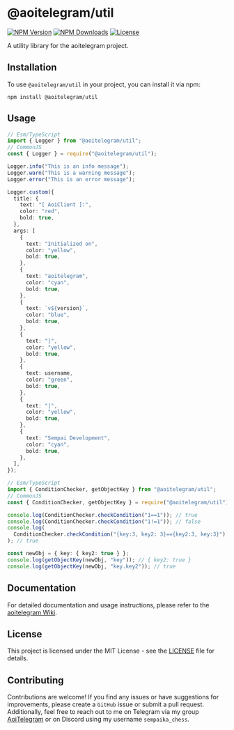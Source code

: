 # @aoitelegram/util

[![NPM Version](https://img.shields.io/npm/v/@aoitelegram/util)](https://www.npmjs.com/package/@aoitelegram/util)
[![NPM Downloads](https://img.shields.io/npm/dt/@aoitelegram/util.svg?maxAge=3600)](https://www.npmjs.com/package/@aoitelegram/util)
[![License](https://img.shields.io/npm/l/@aoitelegram/util)](https://github.com/aoitelegram/util/blob/main/LICENSE)

A utility library for the aoitelegram project.

## Installation

To use `@aoitelegram/util` in your project, you can install it via npm:

```shell
npm install @aoitelegram/util
```

## Usage

```ts
// Esm/TypeScript
import { Logger } from "@aoitelegram/util";
// CommonJS
const { Logger } = require("@aoitelegram/util");

Logger.info("This is an info message");
Logger.warn("This is a warning message");
Logger.error("This is an error message");

Logger.custom({
  title: {
    text: "[ AoiClient ]:",
    color: "red",
    bold: true,
  },
  args: [
    {
      text: "Initialized on",
      color: "yellow",
      bold: true,
    },
    {
      text: "aoitelegram",
      color: "cyan",
      bold: true,
    },
    {
      text: `v${version}`,
      color: "blue",
      bold: true,
    },
    {
      text: "|",
      color: "yellow",
      bold: true,
    },
    {
      text: username,
      color: "green",
      bold: true,
    },
    {
      text: "|",
      color: "yellow",
      bold: true,
    },
    {
      text: "Sempai Development",
      color: "cyan",
      bold: true,
    },
  ],
});
```

```ts
// Esm/TypeScript
import { ConditionChecker, getObjectKey } from "@aoitelegram/util";
// CommonJS
const { ConditionChecker, getObjectKey } = require("@aoitelegram/util");

console.log(ConditionChecker.checkCondition("1==1")); // true
console.log(ConditionChecker.checkCondition("1!=1")); // false
console.log(
  ConditionChecker.checkCondition("{key:3, key2: 3}=={key2:3, key:3}"),
); // true

const newObj = { key: { key2: true } };
console.log(getObjectKey(newObj, "key")); // { key2: true }
console.log(getObjectKey(newObj, "key.key2")); // true
```

## Documentation

For detailed documentation and usage instructions, please refer to the [aoitelegram Wiki](https://aoitelegram.vercel.app/).

## License

This project is licensed under the MIT License - see the [LICENSE](https://github.com/aoitelegram/util/blob/main/LICENSE) file for details.

## Contributing

Contributions are welcome! If you find any issues or have suggestions for improvements, please create a `GitHub` issue or submit a pull request. Additionally, feel free to reach out to me on Telegram via my group [AoiTelegram](https://t.me/aoitegram) or on Discord using my username `sempaika_chess`.
